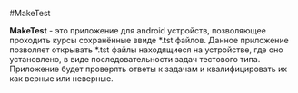 #MakeTest

**MakeTest** - это приложение для android устройств, позволяющее проходить курсы сохранённые ввиде *.tst файлов. Данное приложение позволяет открывать *.tst файлы находящиеся на устройстве, где оно установлено, в виде последовательности задач тестового типа. Приложение будет проверять ответы к задачам и квалифицировать их как верные или неверные.

